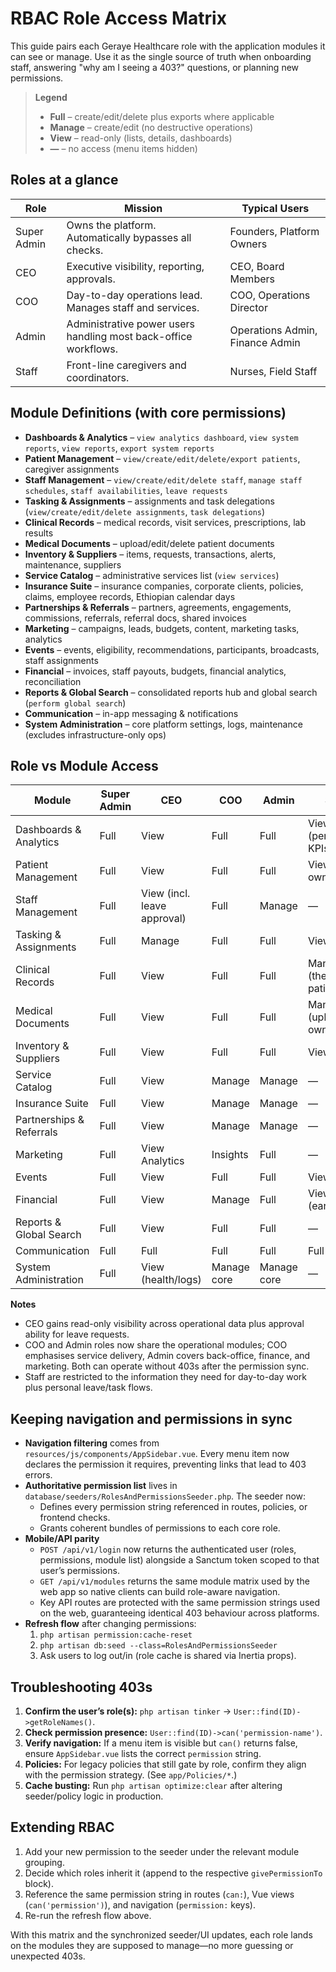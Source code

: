 # RBAC Role Access Matrix

This guide pairs each Geraye Healthcare role with the application modules it can see or manage. Use it as the single source of truth when onboarding staff, answering "why am I seeing a 403?" questions, or planning new permissions.

> **Legend**
> - **Full** – create/edit/delete plus exports where applicable
> - **Manage** – create/edit (no destructive operations)
> - **View** – read-only (lists, details, dashboards)
> - **—** – no access (menu items hidden)

## Roles at a glance

| Role | Mission | Typical Users |
| --- | --- | --- |
| Super Admin | Owns the platform. Automatically bypasses all checks. | Founders, Platform Owners |
| CEO | Executive visibility, reporting, approvals. | CEO, Board Members |
| COO | Day-to-day operations lead. Manages staff and services. | COO, Operations Director |
| Admin | Administrative power users handling most back-office workflows. | Operations Admin, Finance Admin |
| Staff | Front-line caregivers and coordinators. | Nurses, Field Staff |

## Module Definitions (with core permissions)

- **Dashboards & Analytics** – `view analytics dashboard`, `view system reports`, `view reports`, `export system reports`
- **Patient Management** – `view/create/edit/delete/export patients`, caregiver assignments
- **Staff Management** – `view/create/edit/delete staff`, `manage staff schedules`, `staff availabilities`, `leave requests`
- **Tasking & Assignments** – assignments and task delegations (`view/create/edit/delete assignments`, `task delegations`)
- **Clinical Records** – medical records, visit services, prescriptions, lab results
- **Medical Documents** – upload/edit/delete patient documents
- **Inventory & Suppliers** – items, requests, transactions, alerts, maintenance, suppliers
- **Service Catalog** – administrative services list (`view services`)
- **Insurance Suite** – insurance companies, corporate clients, policies, claims, employee records, Ethiopian calendar days
- **Partnerships & Referrals** – partners, agreements, engagements, commissions, referrals, referral docs, shared invoices
- **Marketing** – campaigns, leads, budgets, content, marketing tasks, analytics
- **Events** – events, eligibility, recommendations, participants, broadcasts, staff assignments
- **Financial** – invoices, staff payouts, budgets, financial analytics, reconciliation
- **Reports & Global Search** – consolidated reports hub and global search (`perform global search`)
- **Communication** – in-app messaging & notifications
- **System Administration** – core platform settings, logs, maintenance (excludes infrastructure-only ops)

## Role vs Module Access

| Module | Super Admin | CEO | COO | Admin | Staff |
| --- | --- | --- | --- | --- | --- |
| Dashboards & Analytics | Full | View | Full | Full | View (personal KPIs) |
| Patient Management | Full | View | Full | Full | View/Edit own scope |
| Staff Management | Full | View (incl. leave approval) | Full | Manage | — |
| Tasking & Assignments | Full | Manage | Full | Full | View own |
| Clinical Records | Full | View | Full | Full | Manage (their patients) |
| Medical Documents | Full | View | Full | Full | Manage (upload/edit own) |
| Inventory & Suppliers | Full | View | Full | Full | View limited |
| Service Catalog | Full | View | Manage | Manage | — |
| Insurance Suite | Full | View | Manage | Manage | — |
| Partnerships & Referrals | Full | View | Manage | Manage | — |
| Marketing | Full | View Analytics | Insights | Full | — |
| Events | Full | View | Full | Full | View |
| Financial | Full | View | Manage | Full | View (earnings) |
| Reports & Global Search | Full | View | Full | Full | — |
| Communication | Full | Full | Full | Full | Full |
| System Administration | Full | View (health/logs) | Manage core | Manage core | — |

**Notes**
- CEO gains read-only visibility across operational data plus approval ability for leave requests.
- COO and Admin roles now share the operational modules; COO emphasises service delivery, Admin covers back-office, finance, and marketing. Both can operate without 403s after the permission sync.
- Staff are restricted to the information they need for day-to-day work plus personal leave/task flows.

## Keeping navigation and permissions in sync

- **Navigation filtering** comes from `resources/js/components/AppSidebar.vue`. Every menu item now declares the permission it requires, preventing links that lead to 403 errors.
- **Authoritative permission list** lives in `database/seeders/RolesAndPermissionsSeeder.php`. The seeder now:
  - Defines every permission string referenced in routes, policies, or frontend checks.
  - Grants coherent bundles of permissions to each core role.
- **Mobile/API parity**
  - `POST /api/v1/login` now returns the authenticated user (roles, permissions, module list) alongside a Sanctum token scoped to that user’s permissions.
  - `GET /api/v1/modules` returns the same module matrix used by the web app so native clients can build role-aware navigation.
  - Key API routes are protected with the same permission strings used on the web, guaranteeing identical 403 behaviour across platforms.
- **Refresh flow** after changing permissions:
  1. `php artisan permission:cache-reset`
  2. `php artisan db:seed --class=RolesAndPermissionsSeeder`
  3. Ask users to log out/in (role cache is shared via Inertia props).

## Troubleshooting 403s

1. **Confirm the user’s role(s):** `php artisan tinker` → `User::find(ID)->getRoleNames()`.
2. **Check permission presence:** `User::find(ID)->can('permission-name')`.
3. **Verify navigation:** If a menu item is visible but `can()` returns false, ensure `AppSidebar.vue` lists the correct `permission` string.
4. **Policies:** For legacy policies that still gate by role, confirm they align with the permission strategy. (See `app/Policies/*`.)
5. **Cache busting:** Run `php artisan optimize:clear` after altering seeder/policy logic in production.

## Extending RBAC

1. Add your new permission to the seeder under the relevant module grouping.
2. Decide which roles inherit it (append to the respective `givePermissionTo` block).
3. Reference the same permission string in routes (`can:`), Vue views (`can('permission')`), and navigation (`permission:` keys).
4. Re-run the refresh flow above.

With this matrix and the synchronized seeder/UI updates, each role lands on the modules they are supposed to manage—no more guessing or unexpected 403s.
